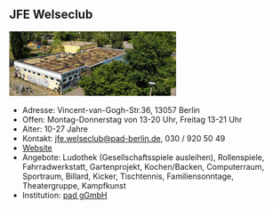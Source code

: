 ## JFE Welseclub

![JFE Welseclub](../images/welseclub.jpg)

- Adresse:      Vincent-van-Gogh-Str.36,  13057 Berlin
- Offen:        Montag-Donnerstag von 13-20 Uhr, Freitag 13-21 Uhr
- Alter:        10-27 Jahre
- Kontakt:      jfe.welseclub@pad-berlin.de, 030 / 920 50 49
- [Website](https://www.pad-berlin.de/jugendarbeit-praevention-und-qualifikation/jfe-welseclub)
- Angebote:     Ludothek (Gesellschaftsspiele ausleihen), Rollenspiele, Fahrradwerkstatt, Gartenprojekt, Kochen/Backen, Computerraum,  Sportraum, Billard, Kicker, Tischtennis, Familiensonntage, Theatergruppe, Kampfkunst
- Institution:  [pad gGmbH](https://www.pad-berlin.de/)
